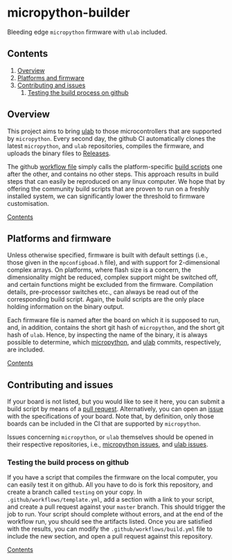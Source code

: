 # micropython-builder

Bleeding edge `micropython` firmware with `ulab` included.
## Contents

1. [Overview](#overview)
1. [Platforms and firmware](#platforms-and-firmware)
1. [Contributing and issues](#contributing-and-issues)
    1. [Testing the build process on github](#testing-the-build-process-on-github)

## Overview

This project aims to bring [ulab](https://github.com/v923z/micropython-ulab/)
to those microcontrollers that are supported by `micropython`. Every second day, the github CI automatically
clones the latest `micropython`, and `ulab` repositories, compiles the firmware, and uploads the binary files to
[Releases](https://github.com/v923z/micropython-builder/releases).

The github [workflow file](https://github.com/v923z/micropython-builder/blob/main/.github/workflows/build.yml)
simply calls the platform-specific [build scripts](https://github.com/v923z/micropython-builder/tree/main/scripts)
one after the other, and contains no other steps. This approach results in build steps that can easily be
reproduced on any linux computer. We hope that by offering the community build scripts that are proven
to run on a freshly installed system, we can significantly lower the threshold to firmware customisation.

[Contents](#contents)

## Platforms and firmware

Unless otherwise specified, firmware is built with default settings (i.e., those given in the `mpconfigboad.h` file),
and with support for 2-dimensional complex arrays. On platforms, where flash size is a concern, the dimensionality
might be reduced, complex support might be switched off, and certain functions might be excluded from the firmware.
Compilation details, pre-processor switches etc., can always be read out of the corresponding build script. Again,
the build scripts are the only place holding information on the binary output.

Each firmware file is named after the board on which it is supposed to run, and, in addition, contains the short
git hash of `micropython`, and the short git hash of `ulab`. Hence, by inspecting the name of the binary, it is always
possible to determine, which [micropython](https://github.com/micropython/micropython/commits/master), and
[ulab](https://github.com/v923z/micropython-ulab/commits/master) commits, respectively, are included.

[Contents](#contents)

## Contributing and issues

If your board is not listed, but you would like to see it here, you can submit a build script by means of a
[pull request](https://github.com/v923z/micropython-builder/pulls). Alternatively, you can open an
[issue](https://github.com/v923z/micropython-builder/issues) with the specifications of your board. Note that,
by definition, only those boards can be included in the CI that are supported by `micropython`.

Issues concerning `micropython`, or `ulab` themselves should be opened in their respective repositories, i.e.,
[micropython issues](https://github.com/micropython/micropython/issues), and
[ulab issues](https://github.com/v923z/micropython-ulab/issues).

### Testing the build process on github

If you have a script that compiles the firmware on the local computer, you can easily test it on github.
All you have to do is fork this repository, and create a branch called `testing` on your copy. In
`.github/workflows/template.yml`, add a section with a link to your script, and create a pull request
against your `master` branch. This should trigger the job to run. Your script should complete without
errors, and at the end of the workflow run, you should see the artifacts listed. Once you are satisfied
with the results, you can modify the `.github/workflows/build.yml` file to include the new section, and
open a pull request against this repository.


[Contents](#contents)
